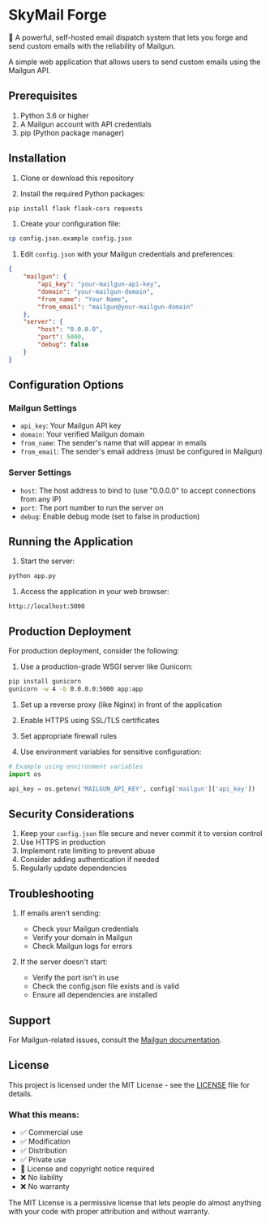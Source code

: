 # SkyMail Forge

🚀 A powerful, self-hosted email dispatch system that lets you forge and send custom emails with the reliability of Mailgun.

A simple web application that allows users to send custom emails using the Mailgun API.

## Prerequisites

1. Python 3.6 or higher
2. A Mailgun account with API credentials
3. pip (Python package manager)

## Installation

1. Clone or download this repository

2. Install the required Python packages:
```bash
pip install flask flask-cors requests
```

1. Create your configuration file:
```bash
cp config.json.example config.json
```

1. Edit `config.json` with your Mailgun credentials and preferences:
```json
{
    "mailgun": {
        "api_key": "your-mailgun-api-key",
        "domain": "your-mailgun-domain",
        "from_name": "Your Name",
        "from_email": "mailgun@your-mailgun-domain"
    },
    "server": {
        "host": "0.0.0.0",
        "port": 5000,
        "debug": false
    }
}
```

## Configuration Options

### Mailgun Settings
- `api_key`: Your Mailgun API key
- `domain`: Your verified Mailgun domain
- `from_name`: The sender's name that will appear in emails
- `from_email`: The sender's email address (must be configured in Mailgun)

### Server Settings
- `host`: The host address to bind to (use "0.0.0.0" to accept connections from any IP)
- `port`: The port number to run the server on
- `debug`: Enable debug mode (set to false in production)

## Running the Application

1. Start the server:
```bash
python app.py
```

1. Access the application in your web browser:
```
http://localhost:5000
```

## Production Deployment

For production deployment, consider the following:

1. Use a production-grade WSGI server like Gunicorn:
```bash
pip install gunicorn
gunicorn -w 4 -b 0.0.0.0:5000 app:app
```

1. Set up a reverse proxy (like Nginx) in front of the application

2. Enable HTTPS using SSL/TLS certificates

3. Set appropriate firewall rules

4. Use environment variables for sensitive configuration:
```python
# Example using environment variables
import os

api_key = os.getenv('MAILGUN_API_KEY', config['mailgun']['api_key'])
```

## Security Considerations

1. Keep your `config.json` file secure and never commit it to version control
2. Use HTTPS in production
3. Implement rate limiting to prevent abuse
4. Consider adding authentication if needed
5. Regularly update dependencies

## Troubleshooting

1. If emails aren't sending:
    - Check your Mailgun credentials
    - Verify your domain in Mailgun
    - Check Mailgun logs for errors

2. If the server doesn't start:
    - Verify the port isn't in use
    - Check the config.json file exists and is valid
    - Ensure all dependencies are installed

## Support

For Mailgun-related issues, consult the [Mailgun documentation](https://documentation.mailgun.com).

## License

This project is licensed under the MIT License - see the [LICENSE](LICENSE) file for details.

### What this means:

- ✅ Commercial use
- ✅ Modification
- ✅ Distribution
- ✅ Private use
- 📝 License and copyright notice required
- ❌ No liability
- ❌ No warranty

The MIT License is a permissive license that lets people do almost anything with your code with proper attribution and without warranty.
